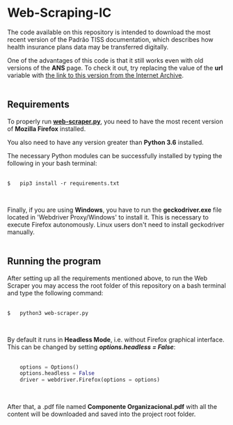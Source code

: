 # Web-Scraping-IC
The code available on this repository is intended to download the most recent version of the Padrão TISS documentation, which describes how health insurance plans data may be transferred digitally.<br />

One of the advantages of this code is that it still works even with old versions of the **ANS** page. To check it out, try replacing the value of the **url** variable with [the link to this version from the Internet Archive](https://web.archive.org/web/20190717200124/http://www.ans.gov.br/prestadores/tiss-troca-de-informacao-de-saude-suplementar).<br /> 
<br />
## Requirements
To properly run [**web-scraper.py**](https://github.com/victoraavila/Web-Scraping-IC/blob/main/web-scraper.py), you need to have the most recent version of **Mozilla Firefox** installed.<br />

You also need to have any version greater than **Python 3.6** installed.

The necessary Python modules can be successfully installed by typing the following in your bash terminal: <br />
<br />
```
$   pip3 install -r requirements.txt
```
<br />

Finally, if you are using **Windows**, you have to run the **geckodriver.exe** file located in 'Webdriver Proxy/Windows' to install it. This is necessary to execute Firefox autonomously. Linux users don't need to install geckodriver manually.<br />
<br />
## Running the program
After setting up all the requirements mentioned above, to run the Web Scraper you may access the root folder of this repository on a bash terminal and type the following command:<br />
<br />
```
$   python3 web-scraper.py
```
<br />

By default it runs in **Headless Mode**, i.e. without Firefox graphical interface. This can be changed by setting ***options.headless = False***:<br />
<br />
```python
    options = Options()
    options.headless = False
    driver = webdriver.Firefox(options = options)
```
<br />


After that, a .pdf file named **Componente Organizacional.pdf** with all the content will be downloaded and saved into the project root folder.